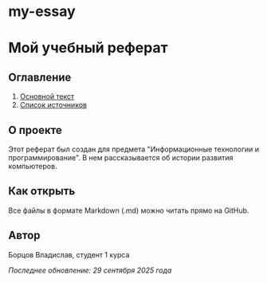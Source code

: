 # my-essay

# Мой учебный реферат

## Оглавление
1. [Основной текст](main.md)
2. [Список источников](sources.md)

## О проекте
Этот реферат был создан для предмета "Информационные технологии и программирование". 
В нем рассказывается об истории развития компьютеров.

## Как открыть
Все файлы в формате Markdown (.md) можно читать прямо на GitHub.

## Автор
Борцов Владислав, студент 1 курса

*Последнее обновление: 29 сентября 2025 года*
